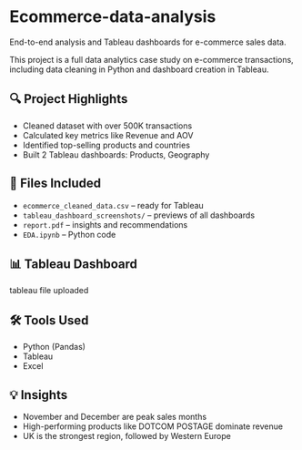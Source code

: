 # Ecommerce-data-analysis
End-to-end analysis and Tableau dashboards for e-commerce sales data.


This project is a full data analytics case study on e-commerce transactions, including data cleaning in Python and dashboard creation in Tableau.

## 🔍 Project Highlights
- Cleaned dataset with over 500K transactions
- Calculated key metrics like Revenue and AOV
- Identified top-selling products and countries
- Built 2 Tableau dashboards: Products, Geography

## 📁 Files Included
- `ecommerce_cleaned_data.csv` – ready for Tableau
- `tableau_dashboard_screenshots/` – previews of all dashboards
- `report.pdf` – insights and recommendations
- `EDA.ipynb` – Python code

## 📊 Tableau Dashboard
tableau file uploaded

## 🛠 Tools Used
- Python (Pandas)
- Tableau
- Excel

## 💡 Insights
- November and December are peak sales months
- High-performing products like DOTCOM POSTAGE dominate revenue
- UK is the strongest region, followed by Western Europe


